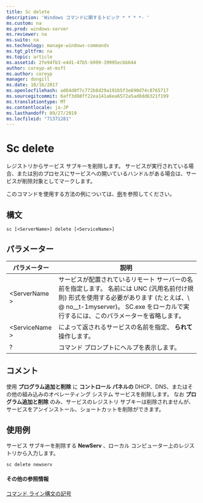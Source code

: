 ```yaml
---
title: Sc delete
description: 'Windows コマンドに関するトピック * * * *- '
ms.custom: na
ms.prod: windows-server
ms.reviewer: na
ms.suite: na
ms.technology: manage-windows-commands
ms.tgt_pltfrm: na
ms.topic: article
ms.assetid: 2fe94fb3-e4d1-47b5-b999-39995ecbb644
author: coreyp-at-msft
ms.author: coreyp
manager: dongill
ms.date: 10/16/2017
ms.openlocfilehash: ad64d0f7c772b8d29a191b5f3e690d74c8765717
ms.sourcegitcommit: 6aff3d88ff22ea141a6ea6572a5ad8dd6321f199
ms.translationtype: MT
ms.contentlocale: ja-JP
ms.lasthandoff: 09/27/2019
ms.locfileid: "71371281"
---
```

# <a name="sc-delete"></a>Sc delete



レジストリからサービス サブキーを削除します。 サービスが実行されている場合、または別のプロセスにサービスへの開いているハンドルがある場合は、サービスが削除対象としてマークします。

このコマンドを使用する方法の例については、[例](#examples)を参照してください。

## <a name="syntax"></a>構文

```
sc [<ServerName>] delete [<ServiceName>]
```

## <a name="parameters"></a>パラメーター

|パラメーター|説明|
|---------|-----------|
|\<ServerName >|サービスが配置されているリモート サーバーの名前を指定します。 名前には UNC (汎用名前付け規則) 形式を使用する必要があります (たとえば、\\ @ no__t-1myserver)。 SC.exe をローカルで実行するには、このパラメーターを省略します。|
|\<ServiceName >|によって返されるサービスの名前を指定、 **られて** 操作します。|
|?|コマンド プロンプトにヘルプを表示します。|

## <a name="remarks"></a>コメント

使用 **プログラム追加と削除** に **コントロール パネルの** DHCP、DNS、またはその他の組み込みのオペレーティング システム サービスを削除します。 なお **プログラム追加と削除** のみ、サービスのレジストリ サブキーは削除されませんが、サービスをアンインストール、ショートカットを削除ができます。

## <a name="examples"></a>使用例

サービス サブキーを削除する **NewServ** 、ローカル コンピューター上のレジストリから入力します。
```
sc delete newserv
```

#### <a name="additional-references"></a>その他の参照情報

[コマンド ライン構文の記号](command-line-syntax-key.md)